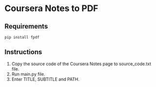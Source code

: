 # Coursera Notes to PDF

## Requirements

`pip install fpdf`

## Instructions

1. Copy the source code of the Coursera Notes page to source_code.txt file.
2. Run main.py file.
3. Enter TITLE, SUBTITLE and PATH.

